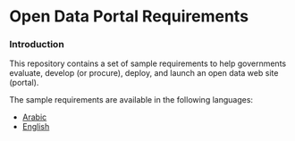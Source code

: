 # Open Data Portal Requirements

### Introduction
This repository contains a set of sample requirements to help governments evaluate, develop (or procure), deploy, and launch an open data web site (portal).

The sample requirements are available in the following languages:

* [Arabic](/arabic/README.md)
* [English](/english/README.md)

